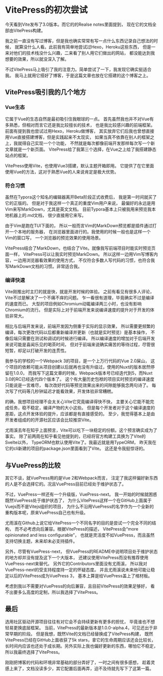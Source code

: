 # VitePress的初次尝试

今天看到Vite发布了3.0版本。而它的的Realse notes里面提到，
现在它的文档全部由VitePress构建。

我之前一直没有写过博客，但是我也确实常常有写一点什么东西记录自己想法的时候，
就算没什么人看。此前我有简单地尝试过Hexo，Heroku这些东西，
但是一来对他们的技术栈没什么兴趣，二来看了别人用它们做出的网站，
都没能达到我想要的效果，所以就没深入了解。

不过VitePress马上吸引了我的注意力。简单尝试了一下，我发现它确实挺适合我。
我马上就用它搭好了博客，于是这篇文章也放在它搭建的这个博客之上。

## VitePress吸引我的几个地方

### Vue生态

它属于Vue的生态自然是最初吸引住我眼球的一点。
首先虽然我也并不对Vue有多熟悉，但相对而言它还是我比较擅长的技术，
也是我比较感兴趣的前端框架。前面有提到我也尝试过用Hexo，Heroku做博客，
其实放弃它们后我也曾想直接用Vue直接搭建博客，但是实践起来不太现实，
如果当真不依靠在别人的框架之上，我就得自己实现一个个功能，
不然就是每次都像前端开发那样每次写一个新文章就是一个新页面。
VitePress给了我第三个选择，在Vue之上给了我搭建静态站点的框架。

VitePress使用Vite，也使用Vue3搭建，默认主题开箱即用。
它提供了在它里面使用Vue的方法，这对于熟悉Vue的人来说肯定是极大优势。

### 符合习惯

虽然在Typora这个知名的编辑器离开Beta阶段正式收费后，
我是第一时间就买了它的正版的。
但是对于我这样一个真正的重度Vim用户来说，
最偏好的永远是用Vim来写MarkDown，尤其是英文文档。
目前Typora基本上只被我用来预览我本地机器上的.md文档，
很少直接用它来写。

由于Vim是跑在TUI下面的，
所以一般而言Vim的MarkDown预览都是插件通过打开一个本地的服务器，
在浏览器里面进行的。我使用的时候一般也是这样一个Vim的窗口写，
一个浏览器的预览效果的使用场景。

VitePress结合了MarkDown，也结合了Vite。就像我写前端项目时能实时预览页面一样，
VitePress可以让我实时预览MarkDown。
所以这样一边用Vim写博客内容，一边用浏览器看效果的使用方式，
不仅符合多数人写代码的习惯，也符合我写MarkDown文档的习惯。非常适合我。

### 编译快速

Vite刚推出时主打的就是快，就是开发时候的体验。
之前有看见有很多人评论，Vite不过是解决了一个不痛不痒的问题。
乍一看很有道理，毕竟确实不过是编译的速度而已。
大型的项目例如Chromium动辄编译两三小时，也没有影响Chromium的流行。
但是实际上对于前端开发来说编译速度的提升对于开发的体验非常大。

相比与后端开发来说，前端开发因为侧重于实际的显示效果，
所以需要更频繁的编译，每次更改代码以后都重新编译并更新（也就是实时预览）是基本操作，
不像后端只需要在测试和调试的时候进行编译。
所以编译速度的增加对于后端开发来说可能是喜闻乐见的喝茶时间，
但对于前端来说确实痛苦的等待过程，尽管很短暂，却足以打破开发的连贯性。

我参与的学校的一个Webpack 3的项目，是一个上万行代码的Vue 2.0屎山，
这个项目的依赖可能从项目创建以后就再也没有升级过，使用的Nuxt的版本居然停留在1.0.0，
而我写下这篇文章的时候，Webpack版本号已经迭代到5，而Nuxt 3.0的RC已经迭代四个版本了。
这个有大量历史包袱的项目实时预览的编译速度只能说是一言难尽，
每次改好代码等预览效果出来的间隙能够我念两句诗了。
每次写了代码等几秒钟延迟才能看效果，开发体验非常糟糕。

的确，我想项目经理不会太关心Vite它究竟编译得快不快，
主要关心它能不能完成任务，稳不稳定，编译产物的大小这些。
但是每个开发者对于这个编译速度的差距，这点开发体验的提升，应该都是有直接感受的。
至少，我觉得基本上是由开发者组成的的开源社区应该会比较推崇Vite。

尤雨溪去年在知乎上面预言，Vite可以吃下一块稳定的份额。这个预言确实成为了事实。
除了前两周在知乎看见他提到的，已经将官方构建工具换为了Vite的Svelte以外，
TypeORM也默认使用Vite了。我最近就是用TypeORM，
昨天我在它的cli新建的项目的package.json里面看到了Vite。
这还是令我挺惊讶的。

## 与VuePress的比较

其它不谈，就VuePress用的是Vue 2和Webpack而言，
注定了我这样偏好新东西的人是不会选择它的。况且VuePress目前已经处于维护状态了。

不过，VuePress一样还有一个升级版，VuePress-next。
我一开始的时候就困惑既然VuePress处于维护状态了，
为什么VitePress这样一个在GitHub上面属于Vuejs而不是Vitejs组织的项目，
为什么不沿用VuePress的名字作为一个全新的重构版本呢，原来VuePress自己也有升级。

尤雨溪在Github上说它给VitePress一个不同名字的目的是尝试一个完全不同的结构，
而不必考虑向后兼容。根据VitePress的描述，
VitePress会“more opinionated and less configurable”，
也就是灵活度不如VuePress，而且虽然支持切换主题，未来却未必支持插件。

另外，尽管有VuePress-next，
但VuePress的README中说明项目处于维护状态的地方却并没有提及这下一个大版本，
还建议使用VitePress而没有推荐使用VuePress-next来替代。
另外它的Contributors里面没有尤雨溪，
所以我对VuePress-next的受支持程度持一定的怀疑态度。
并且尤雨溪说未来他可能让稳定以后的VitePress成为VuePress 3，
基本上算是给VuePress盖上了棺材板。

考虑到我以不需要对VuePress的向后兼容，且目前VitePress的效果足够好，
看不出要多么高度的定制，所以我选择了VitePress。

## 最后

选用社区驱动开源项目往往有对它会不会持续更新有更多的担忧，
毕竟谁也不想轻易更换底层框架。
当前，VitePress的最新版本是1.0.0-alpha.4，可见还出于非常早期的阶段。
但是我想，既然Vite的文档已经替换成了VitePress构建，
既然VitePress已经在GitHub上面收获了5k stars，拿它的生命周期应该还会比较长，
长时间内应该也还处于成长期。另外实际上我也偏好更新的东西，哪怕它不稳定，
所以我最终选择了VitePress。

刚刚把博客的代码和环境非常基础的部分弄好了，一时之间有很多感想，
趁着灵感上来了，文档没读多少，其它配置后面再弄，迫不及待就先写下了这第一篇。

